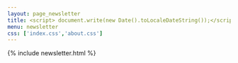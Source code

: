 ```yaml
---
layout: page_newsletter
title: <script> document.write(new Date().toLocaleDateString());</script> Data Science Newsletter
menu: newsletter
css: ['index.css','about.css']
---
```


{% include newsletter.html %}


